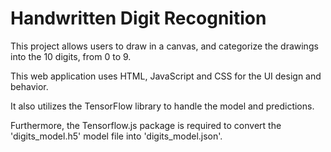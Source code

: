 # Handwritten Digit Recognition

This project allows users to draw in a canvas, and categorize the drawings into the 10 digits, from 0 to 9.

This web application uses HTML, JavaScript and CSS for the UI design and behavior.

It also utilizes the TensorFlow library to handle the model and predictions.

Furthermore, the Tensorflow.js package is required to convert the 'digits_model.h5' model file into 'digits_model.json'.
